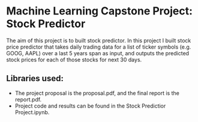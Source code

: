 # Machine Learning Capstone Project: Stock Predictor
The aim of this project is to built stock predictor.
In this project I built stock price predictor that takes daily trading data for a list of ticker symbols (e.g.
GOOG, AAPL) over a last 5 years span as input, and outputs the predicted stock prices for each of those stocks for next 30 days.

## Libraries used:

- The project proposal is the proposal.pdf, and the final report is the report.pdf.
- Project code and results can be found in the Stock Predictior Project.ipynb.
